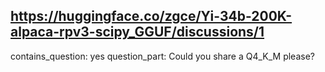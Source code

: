 ## https://huggingface.co/zgce/Yi-34b-200K-alpaca-rpv3-scipy_GGUF/discussions/1

contains_question: yes
question_part: Could you share a Q4_K_M please?